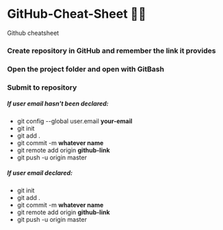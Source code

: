 # GitHub-Cheat-Sheet 🐱‍👤
Github cheatsheet

### Create repository in GitHub and remember the link it provides
### Open the project folder and open with GitBash
### Submit to repository

##### If user email hasn't been declared:
- git config --global user.email **your-email** 
- git init 
- git add . 
- git commit -m **whatever name** 
- git remote add origin **github-link**
- git push -u origin master

##### If user email declared:
- git init
- git add .
- git commit -m **whatever name** 
- git remote add origin **github-link**
- git push -u origin master
